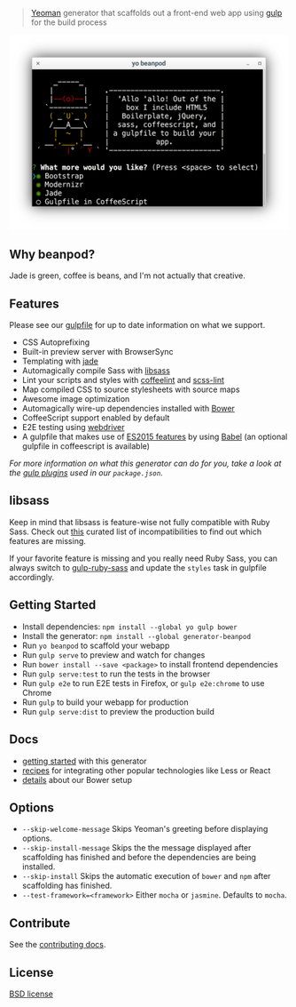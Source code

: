 > [Yeoman](http://yeoman.io) generator that scaffolds out a front-end web app using [gulp](http://gulpjs.com/) for the build process

![](screenshot.png)

## Why beanpod?

Jade is green, coffee is beans, and I'm not actually that creative.

## Features

Please see our [gulpfile](app/templates/gulpfile.babel.js) for up to date information on what we support.

* CSS Autoprefixing
* Built-in preview server with BrowserSync
* Templating with [jade](http://jade-lang.com)
* Automagically compile Sass with [libsass](http://libsass.org)
* Lint your scripts and styles with [coffeelint](http://www.coffeelint.org/) and [scss-lint](https://github.com/brigade/scss-lint)
* Map compiled CSS to source stylesheets with source maps
* Awesome image optimization
* Automagically wire-up dependencies installed with [Bower](http://bower.io)
* CoffeeScript support enabled by default
* E2E testing using [webdriver](http://webdriver.io)
* A gulpfile that makes use of [ES2015 features](https://babeljs.io/docs/learn-es2015/) by using [Babel](https://babeljs.io) (an optional gulpfile in coffeescript is available)

*For more information on what this generator can do for you, take a look at the [gulp plugins](app/templates/_package.json) used in our `package.json`.*


## libsass

Keep in mind that libsass is feature-wise not fully compatible with Ruby Sass. Check out [this](http://sass-compatibility.github.io) curated list of incompatibilities to find out which features are missing.

If your favorite feature is missing and you really need Ruby Sass, you can always switch to [gulp-ruby-sass](https://github.com/sindresorhus/gulp-ruby-sass) and update the `styles` task in gulpfile accordingly.


## Getting Started

- Install dependencies: `npm install --global yo gulp bower`
- Install the generator: `npm install --global generator-beanpod`
- Run `yo beanpod` to scaffold your webapp
- Run `gulp serve` to preview and watch for changes
- Run `bower install --save <package>` to install frontend dependencies
- Run `gulp serve:test` to run the tests in the browser
- Run `gulp e2e` to run E2E tests in Firefox, or `gulp e2e:chrome` to use Chrome
- Run `gulp` to build your webapp for production
- Run `gulp serve:dist` to preview the production build


## Docs

* [getting started](docs/README.md) with this generator
* [recipes](docs/recipes/README.md) for integrating other popular technologies like Less or React
* [details](docs/bower.md) about our Bower setup


## Options

- `--skip-welcome-message`
  Skips Yeoman's greeting before displaying options.
- `--skip-install-message`
  Skips the the message displayed after scaffolding has finished and before the dependencies are being installed.
- `--skip-install`
  Skips the automatic execution of `bower` and `npm` after scaffolding has finished.
- `--test-framework=<framework>`
  Either `mocha` or `jasmine`. Defaults to `mocha`.


## Contribute

See the [contributing docs](contributing.md).


## License

[BSD license](http://opensource.org/licenses/bsd-license.php)
